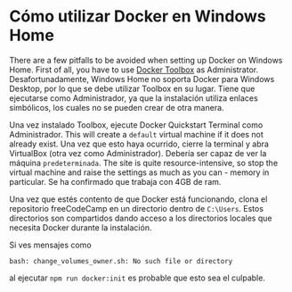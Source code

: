 # Cómo utilizar Docker en Windows Home

There are a few pitfalls to be avoided when setting up Docker on Windows Home. First of all, you have to use [Docker Toolbox](https://docs.docker.com/toolbox/toolbox_install_windows/) as Administrator. Desafortunadamente, Windows Home no soporta Docker para Windows Desktop, por lo que se debe utilizar Toolbox en su lugar. Tiene que ejecutarse como Administrador, ya que la instalación utiliza enlaces simbólicos, los cuales no se pueden crear de otra manera.

Una vez instalado Toolbox, ejecute Docker Quickstart Terminal como Administrador. This will create a `default` virtual machine if it does not already exist. Una vez que esto haya ocurrido, cierre la terminal y abra VirtualBox (otra vez como Administrador). Debería ser capaz de ver la máquina `predeterminada`. The site is quite resource-intensive, so stop the virtual machine and raise the settings as much as you can - memory in particular. Se ha confirmado que trabaja con 4GB de ram.

Una vez que estés contento de que Docker está funcionando, clona el repositorio freeCodeCamp en un directorio dentro de `C:\Users`. Estos directorios son compartidos dando acceso a los directorios locales que necesita Docker durante la instalación.

Si ves mensajes como

```shell
bash: change_volumes_owner.sh: No such file or directory
```

al ejecutar `npm run docker:init` es probable que esto sea el culpable.